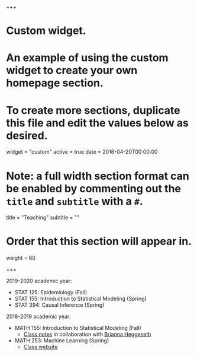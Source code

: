 +++
# Custom widget.
# An example of using the custom widget to create your own homepage section.
# To create more sections, duplicate this file and edit the values below as desired.
widget = "custom"
active = true
date = 2016-04-20T00:00:00

# Note: a full width section format can be enabled by commenting out the `title` and `subtitle` with a `#`.
title = "Teaching"
subtitle = ""

# Order that this section will appear in.
weight = 60

+++

2019-2020 academic year:

- STAT 125: Epidemiology (Fall)
- STAT 155: Introduction to Statistical Modeling (Spring)
- STAT 394: Causal Inference (Spring)

2018-2019 academic year:

- MATH 155: Introduction to Statistical Modeling (Fall)    
    - [Class notes](https://bcheggeseth.github.io/Math155Notes/) in collaboration with [Brianna Heggeseth](https://sites.google.com/macalester.edu/bcheggeseth)
- MATH 253: Machine Learning (Spring)    
    - [Class website](https://lmyint.github.io/253_spring_2019/)
